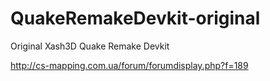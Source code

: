 # QuakeRemakeDevkit-original
Original Xash3D Quake Remake Devkit

http://cs-mapping.com.ua/forum/forumdisplay.php?f=189
